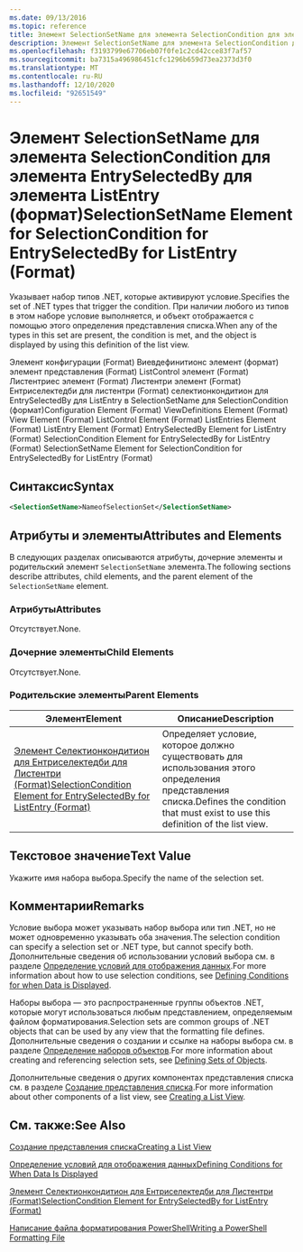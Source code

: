 ```yaml
---
ms.date: 09/13/2016
ms.topic: reference
title: Элемент SelectionSetName для элемента SelectionCondition для элемента EntrySelectedBy для элемента ListEntry (формат)
description: Элемент SelectionSetName для элемента SelectionCondition для элемента EntrySelectedBy для элемента ListEntry (формат)
ms.openlocfilehash: f3193799e67706eb07f0fe1c2cd42cce83f7af57
ms.sourcegitcommit: ba7315a496986451cfc1296b659d73ea2373d3f0
ms.translationtype: MT
ms.contentlocale: ru-RU
ms.lasthandoff: 12/10/2020
ms.locfileid: "92651549"
---
```

# <a name="selectionsetname-element-for-selectioncondition-for-entryselectedby-for-listentry-format"></a><span data-ttu-id="d1d64-103">Элемент SelectionSetName для элемента SelectionCondition для элемента EntrySelectedBy для элемента ListEntry (формат)</span><span class="sxs-lookup"><span data-stu-id="d1d64-103">SelectionSetName Element for SelectionCondition for EntrySelectedBy for ListEntry (Format)</span></span>

<span data-ttu-id="d1d64-104">Указывает набор типов .NET, которые активируют условие.</span><span class="sxs-lookup"><span data-stu-id="d1d64-104">Specifies the set of .NET types that trigger the condition.</span></span> <span data-ttu-id="d1d64-105">При наличии любого из типов в этом наборе условие выполняется, и объект отображается с помощью этого определения представления списка.</span><span class="sxs-lookup"><span data-stu-id="d1d64-105">When any of the types in this set are present, the condition is met, and the object is displayed by using this definition of the list view.</span></span>

<span data-ttu-id="d1d64-106">Элемент конфигурации (Format) Виевдефинитионс элемент (формат) элемент представления (Format) ListControl элемент (Format) Листентриес элемент (Format) Листентри элемент (Format) Ентриселектедби для листентри (Format) селектионкондитион для EntrySelectedBy для ListEntry в SelectionSetName для SelectionCondition (формат)</span><span class="sxs-lookup"><span data-stu-id="d1d64-106">Configuration Element (Format) ViewDefinitions Element (Format) View Element (Format) ListControl Element (Format) ListEntries Element (Format) ListEntry Element (Format) EntrySelectedBy Element for ListEntry (Format) SelectionCondition Element for EntrySelectedBy for ListEntry (Format) SelectionSetName Element for SelectionCondition for EntrySelectedBy for ListEntry (Format)</span></span>

## <a name="syntax"></a><span data-ttu-id="d1d64-107">Синтаксис</span><span class="sxs-lookup"><span data-stu-id="d1d64-107">Syntax</span></span>

```xml
<SelectionSetName>NameofSelectionSet</SelectionSetName>
```

## <a name="attributes-and-elements"></a><span data-ttu-id="d1d64-108">Атрибуты и элементы</span><span class="sxs-lookup"><span data-stu-id="d1d64-108">Attributes and Elements</span></span>

<span data-ttu-id="d1d64-109">В следующих разделах описываются атрибуты, дочерние элементы и родительский элемент `SelectionSetName` элемента.</span><span class="sxs-lookup"><span data-stu-id="d1d64-109">The following sections describe attributes, child elements, and the parent element of the `SelectionSetName` element.</span></span>

### <a name="attributes"></a><span data-ttu-id="d1d64-110">Атрибуты</span><span class="sxs-lookup"><span data-stu-id="d1d64-110">Attributes</span></span>

<span data-ttu-id="d1d64-111">Отсутствует.</span><span class="sxs-lookup"><span data-stu-id="d1d64-111">None.</span></span>

### <a name="child-elements"></a><span data-ttu-id="d1d64-112">Дочерние элементы</span><span class="sxs-lookup"><span data-stu-id="d1d64-112">Child Elements</span></span>

<span data-ttu-id="d1d64-113">Отсутствует.</span><span class="sxs-lookup"><span data-stu-id="d1d64-113">None.</span></span>

### <a name="parent-elements"></a><span data-ttu-id="d1d64-114">Родительские элементы</span><span class="sxs-lookup"><span data-stu-id="d1d64-114">Parent Elements</span></span>

|<span data-ttu-id="d1d64-115">Элемент</span><span class="sxs-lookup"><span data-stu-id="d1d64-115">Element</span></span>|<span data-ttu-id="d1d64-116">Описание</span><span class="sxs-lookup"><span data-stu-id="d1d64-116">Description</span></span>|
|-------------|-----------------|
|[<span data-ttu-id="d1d64-117">Элемент Селектионкондитион для Ентриселектедби для Листентри (Format)</span><span class="sxs-lookup"><span data-stu-id="d1d64-117">SelectionCondition Element for EntrySelectedBy for ListEntry (Format)</span></span>](./selectioncondition-element-for-entryselectedby-for-listcontrol-format.md)|<span data-ttu-id="d1d64-118">Определяет условие, которое должно существовать для использования этого определения представления списка.</span><span class="sxs-lookup"><span data-stu-id="d1d64-118">Defines the condition that must exist to use this definition of the list view.</span></span>|

## <a name="text-value"></a><span data-ttu-id="d1d64-119">Текстовое значение</span><span class="sxs-lookup"><span data-stu-id="d1d64-119">Text Value</span></span>

<span data-ttu-id="d1d64-120">Укажите имя набора выбора.</span><span class="sxs-lookup"><span data-stu-id="d1d64-120">Specify the name of the selection set.</span></span>

## <a name="remarks"></a><span data-ttu-id="d1d64-121">Комментарии</span><span class="sxs-lookup"><span data-stu-id="d1d64-121">Remarks</span></span>

<span data-ttu-id="d1d64-122">Условие выбора может указывать набор выбора или тип .NET, но не может одновременно указывать оба значения.</span><span class="sxs-lookup"><span data-stu-id="d1d64-122">The selection condition can specify a selection set or .NET type, but cannot specify both.</span></span> <span data-ttu-id="d1d64-123">Дополнительные сведения об использовании условий выбора см. в разделе [Определение условий для отображения данных](./defining-conditions-for-displaying-data.md).</span><span class="sxs-lookup"><span data-stu-id="d1d64-123">For more information about how to use selection conditions, see [Defining Conditions for when Data is Displayed](./defining-conditions-for-displaying-data.md).</span></span>

<span data-ttu-id="d1d64-124">Наборы выбора — это распространенные группы объектов .NET, которые могут использоваться любым представлением, определяемым файлом форматирования.</span><span class="sxs-lookup"><span data-stu-id="d1d64-124">Selection sets are common groups of .NET objects that can be used by any view that the formatting file defines.</span></span> <span data-ttu-id="d1d64-125">Дополнительные сведения о создании и ссылке на наборы выбора см. в разделе [Определение наборов объектов](./defining-selection-sets.md).</span><span class="sxs-lookup"><span data-stu-id="d1d64-125">For more information about creating and referencing selection sets, see [Defining Sets of Objects](./defining-selection-sets.md).</span></span>

<span data-ttu-id="d1d64-126">Дополнительные сведения о других компонентах представления списка см. в разделе [Создание представления списка](./creating-a-list-view.md).</span><span class="sxs-lookup"><span data-stu-id="d1d64-126">For more information about other components of a list view, see [Creating a List View](./creating-a-list-view.md).</span></span>

## <a name="see-also"></a><span data-ttu-id="d1d64-127">См. также:</span><span class="sxs-lookup"><span data-stu-id="d1d64-127">See Also</span></span>

[<span data-ttu-id="d1d64-128">Создание представления списка</span><span class="sxs-lookup"><span data-stu-id="d1d64-128">Creating a List View</span></span>](./creating-a-list-view.md)

[<span data-ttu-id="d1d64-129">Определение условий для отображения данных</span><span class="sxs-lookup"><span data-stu-id="d1d64-129">Defining Conditions for When Data Is Displayed</span></span>](./defining-conditions-for-displaying-data.md)

[<span data-ttu-id="d1d64-130">Элемент Селектионкондитион для Ентриселектедби для Листентри (Format)</span><span class="sxs-lookup"><span data-stu-id="d1d64-130">SelectionCondition Element for EntrySelectedBy for ListEntry (Format)</span></span>](./selectioncondition-element-for-entryselectedby-for-listcontrol-format.md)

[<span data-ttu-id="d1d64-131">Написание файла форматирования PowerShell</span><span class="sxs-lookup"><span data-stu-id="d1d64-131">Writing a PowerShell Formatting File</span></span>](./writing-a-powershell-formatting-file.md)
